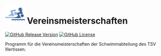 # ![AppIcon](https://github.com/M1S2/Vereinsmeisterschaften/raw/master/Icons/AppIcon.png) Vereinsmeisterschaften

[![GitHub Release Version](https://img.shields.io/github/v/release/M1S2/Vereinsmeisterschaften)](https://github.com/M1S2/Vereinsmeisterschaften/releases/latest)
[![GitHub License](https://img.shields.io/github/license/M1S2/Vereinsmeisterschaften)](https://github.com/M1S2/Vereinsmeisterschaften/blob/master/LICENSE.md)


Programm für die Vereinsmeisterschaften der Schwimmabteilung des TSV Illertissen.